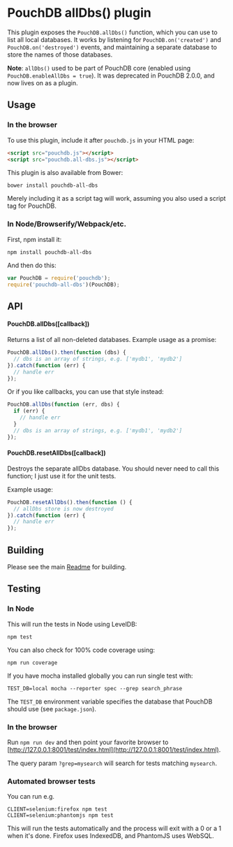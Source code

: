 PouchDB allDbs() plugin
=====

This plugin exposes the `PouchDB.allDbs()` function, which you can use to list all local databases. It works by listening for `PouchDB.on('created')` and `PouchDB.on('destroyed')` events, and maintaining a separate database to store the names of those databases.

**Note**: `allDbs()` used to be part of PouchDB core (enabled using `PouchDB.enableAllDbs = true`). It was deprecated in PouchDB 2.0.0, and now lives on as a plugin.

Usage
-----

### In the browser

To use this plugin, include it after `pouchdb.js` in your HTML page:

```html
<script src="pouchdb.js"></script>
<script src="pouchdb.all-dbs.js"></script>
```

This plugin is also available from Bower:

```
bower install pouchdb-all-dbs
```

Merely including it as a script tag will work, assuming you also used a script tag for PouchDB.

### In Node/Browserify/Webpack/etc.

First, npm install it:

```
npm install pouchdb-all-dbs
```

And then do this:

```js
var PouchDB = require('pouchdb');
require('pouchdb-all-dbs')(PouchDB);
```

API
-----

#### PouchDB.allDbs([callback])

Returns a list of all non-deleted databases.  Example usage as a promise:

```js
PouchDB.allDbs().then(function (dbs) {
  // dbs is an array of strings, e.g. ['mydb1', 'mydb2']
}).catch(function (err) {
  // handle err
});
```

Or if you like callbacks, you can use that style instead:

```js
PouchDB.allDbs(function (err, dbs) {
  if (err) {
    // handle err
  }
  // dbs is an array of strings, e.g. ['mydb1', 'mydb2']
});
```

#### PouchDB.resetAllDbs([callback])

Destroys the separate allDbs database.  You should never need to call this function; I just use it for the unit tests.

Example usage:

```js
PouchDB.resetAllDbs().then(function () {
  // allDbs store is now destroyed
}).catch(function (err) {
  // handle err
});
```

Building
----

Please see the main [Readme](https://github.com/pouchdb/pouchdb-server/tree/master/README.md) for building.


Testing
----

### In Node

This will run the tests in Node using LevelDB:

    npm test

You can also check for 100% code coverage using:

    npm run coverage


If you have mocha installed globally you can run single test with:
```
TEST_DB=local mocha --reporter spec --grep search_phrase
```

The `TEST_DB` environment variable specifies the database that PouchDB should use (see `package.json`).

### In the browser

Run `npm run dev` and then point your favorite browser to [http://127.0.0.1:8001/test/index.html](http://127.0.0.1:8001/test/index.html).

The query param `?grep=mysearch` will search for tests matching `mysearch`.

### Automated browser tests

You can run e.g.

    CLIENT=selenium:firefox npm test
    CLIENT=selenium:phantomjs npm test

This will run the tests automatically and the process will exit with a 0 or a 1 when it's done. Firefox uses IndexedDB, and PhantomJS uses WebSQL.
